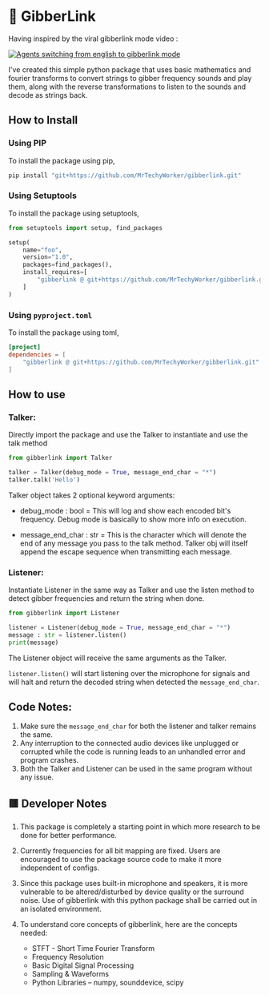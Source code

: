 # 📂 GibberLink

Having inspired by the viral gibberlink mode video : 

[![Agents switching from english to gibberlink mode](https://img.youtube.com/vi/EtNagNezo8w/maxresdefault.jpg)](https://www.youtube.com/watch?v=EtNagNezo8w)

I've created this simple python package that uses basic mathematics and fourier transforms to convert strings to gibber frequency sounds and play them, along with the reverse transformations to listen to the sounds and decode as strings back.

## How to Install

### Using PIP

To install the package using pip,

```bash
pip install "git+https://github.com/MrTechyWorker/gibberlink.git"
```

### Using Setuptools
To install the package using setuptools,

```python
from setuptools import setup, find_packages

setup(
    name="foo",
    version="1.0",
    packages=find_packages(),
    install_requires=[
        "gibberlink @ git+https://github.com/MrTechyWorker/gibberlink.git"
    ] 
)
```

### Using `pyproject.toml`
To install the package using toml,

```toml
[project]
dependencies = [
    "gibberlink @ git+https://github.com/MrTechyWorker/gibberlink.git"
]
```

## How to use

### Talker:

Directly import the package and use the Talker to instantiate and use the talk method

```python 
from gibberlink import Talker

talker = Talker(debug_mode = True, message_end_char = "*")
talker.talk('Hello')
```
Talker object takes 2 optional keyword arguments:

 - debug_mode : bool = This will log and show each encoded bit's frequency. Debug mode is basically to show more info on execution.

 - message_end_char : str = This is the character which will denote the end of any message you pass to the talk method. Talker obj will itself append the escape sequence when transmitting each message. 

 ### Listener:

Instantiate Listener in the same way as Talker and use the listen method to detect gibber frequencies and return the string when done.

```python 
from gibberlink import Listener

listener = Listener(debug_mode = True, message_end_char = "*")
message : str = listener.listen()
print(message)
```
The Listener object will receive the same arguments as the Talker.

```listener.listen()``` will start listening over the microphone for signals and will halt and return the decoded string when detected the ```message_end_char```.

## Code Notes:

1. Make sure the ```message_end_char``` for both the listener and talker remains the same.
2. Any interruption to the connected audio devices like unplugged or corrupted while the code is running leads to an unhandled error and program crashes.
3. Both the Talker and Listener can be used in the same program without any issue.

## 🟥 Developer Notes

1. This package is completely a starting point in which more research to be done for better performance.

2. Currently frequencies for all bit mapping are fixed. Users are encouraged to use the package source code to make it more independent of configs.

3. Since this package uses built-in microphone and speakers, it is more vulnerable to be altered/disturbed by device quality or the surround noise. Use of gibberlink with this python package shall be carried out in an isolated environment.

4. To understand core concepts of gibberlink, here are the concepts needed:
   - STFT - Short Time Fourier Transform
   - Frequency Resolution
   - Basic Digital Signal Processing
   - Sampling & Waveforms
   - Python Libraries – numpy, sounddevice, scipy